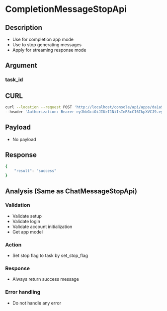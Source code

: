 # CompletionMessageStopApi

## Description
- Use for completion app mode
- Use to stop generating messages
- Apply for streaming response mode

## Argument
### task_id

## CURL
```bash
curl --location --request POST 'http://localhost/console/api/apps/da1a97da-ba11-4c57-a414-7d2b1284fa31/completion-messages/bffd7a9f-1561-4e11-956c-fb722d5b2f8e/stop' \
--header 'Authorization: Bearer eyJhbGciOiJIUzI1NiIsInR5cCI6IkpXVCJ9.eyJ1c2VyX2lkIjoiMDYxYTBkNTgtN2NhYy00MmUxLWI2ZWUtMGNkZjRiZWE4YTM2IiwiZXhwIjoxNzQwNzg4MTY5LCJpc3MiOiJTRUxGX0hPU1RFRCIsInN1YiI6IkNvbnNvbGUgQVBJIFBhc3Nwb3J0In0.KJt9Kn-Zn6tqI1Y9g0oM9kQFSCjqZkUZGOTqAHF0evE'
```

## Payload
- No payload

## Response
```bash
{
    "result": "success"
}
```

## Analysis (Same as ChatMessageStopApi)
### Validation
- Validate setup
- Validate login
- Validate account initialization
- Get app model
### Action
- Set stop flag to task by set_stop_flag
### Response
- Always return success message
### Error handling
- Do not handle any error